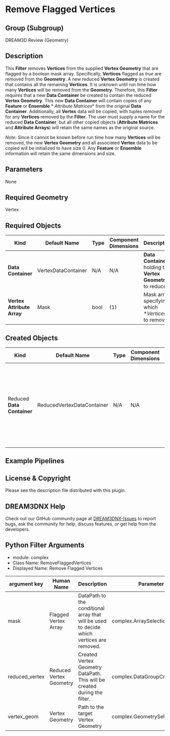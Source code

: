 # Remove Flagged Vertices

## Group (Subgroup) ##

DREAM3D Review (Geometry)

## Description ##

This **Filter** removes **Vertices** from the supplied **Vertex Geometry** that are flagged by a boolean mask array.
Specifically, **Vertices** flagged as _true_ are removed from the **Geometry**. A new reduced **Vertex Geometry** is
created that contains all the remaining **Vertices**. It is unknown until run time how many **Vertices** will be removed
from the **Geometry**. Therefore, this **Filter** requires that a new **Data Container** be created to contain the
reduced **Vertex Geometry**. This new **Data Container** will contain copies of any **Feature** or **Ensemble** *
*Attribute Matrices** from the original **Data Container**. Additionally, all **Vertex** data will be copied, with
tuples _removed_ for any **Vertices** removed by the **Filter**. The user must supply a name for the reduced **Data
Container**, but all other copied objects (**Attribute Matrices** and **Attribute Arrays**) will retain the same names
as the original source.

_Note:_ Since it cannot be known before run time how many **Vertices** will be removed, the new **Vertex Geometry** and
all associated **Vertex** data to be copied will be initialized to have size 0. Any **Feature** or **Ensemble**
information will retain the same dimensions and size.

## Parameters ##

None

## Required Geometry ###

Vertex

## Required Objects ##

| Kind                       | Default Name        | Type | Component Dimensions | Description                                                  |
|----------------------------|---------------------|------|----------------------|--------------------------------------------------------------|
| **Data Container**         | VertexDataContainer | N/A  | N/A                  | **Data Container** holding the **Vertex Geometry** to reduce |
| **Vertex Attribute Array** | Mask                | bool | (1)                  | Mask array specifying which **Vertices* to remove            |

## Created Objects ##

| Kind                       | Default Name               | Type | Component Dimensions | Description                                                                                                               |
|----------------------------|----------------------------|------|----------------------|---------------------------------------------------------------------------------------------------------------------------|
| Reduced **Data Container** | ReducedVertexDataContainer | N/A  | N/A                  | **Data Container** holding the reduced **Vertex Geometry** and any copied **Attribute Matrices** and **Attribute Arrays** |

## Example Pipelines ##

## License & Copyright ##

Please see the description file distributed with this plugin.

## DREAM3DNX Help

Check out our GitHub community page at [DREAM3DNX-Issues](https://github.com/BlueQuartzSoftware/DREAM3DNX-Issues) to report bugs, ask the community for help, discuss features, or get help from the developers.

## Python Filter Arguments

+ module: complex
+ Class Name: RemoveFlaggedVertices
+ Displayed Name: Remove Flagged Vertices

| argument key | Human Name | Description | Parameter Type |
|--------------|------------|-------------|----------------|
| mask | Flagged Vertex Array | DataPath to the conditional array that will be used to decide which vertices are removed. | complex.ArraySelectionParameter |
| reduced_vertex | Reduced Vertex Geometry | Created Vertex Geometry DataPath. This will be created during the filter. | complex.DataGroupCreationParameter |
| vertex_geom | Vertex Geometry | Path to the target Vertex Geometry | complex.GeometrySelectionParameter |

